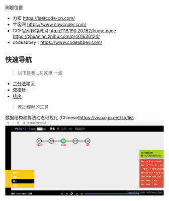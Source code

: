 
刷题位置
* 力扣 https://leetcode-cn.com/
* 牛客网 https://www.nowcoder.com/
* CCF官网模拟练习  http://118.190.20.162/home.page
  https://zhuanlan.zhihu.com/p/401630124/
* codeabbey：https://www.codeabbey.com/


## 快速导航
> 以下是我,,,在这里,一波

- [二分法学习](/zh-cn/算法/二分法学习.md)
- [双指针](/zh-cn/算法/双指针.md)
- [排序](/zh-cn/算法/排序.md)


>帮助理解的工具

数据结构和算法动态可视化 (Chinese)https://visualgo.net/zh/list
<img src="img/articles/suanfa/824094843520.png">


